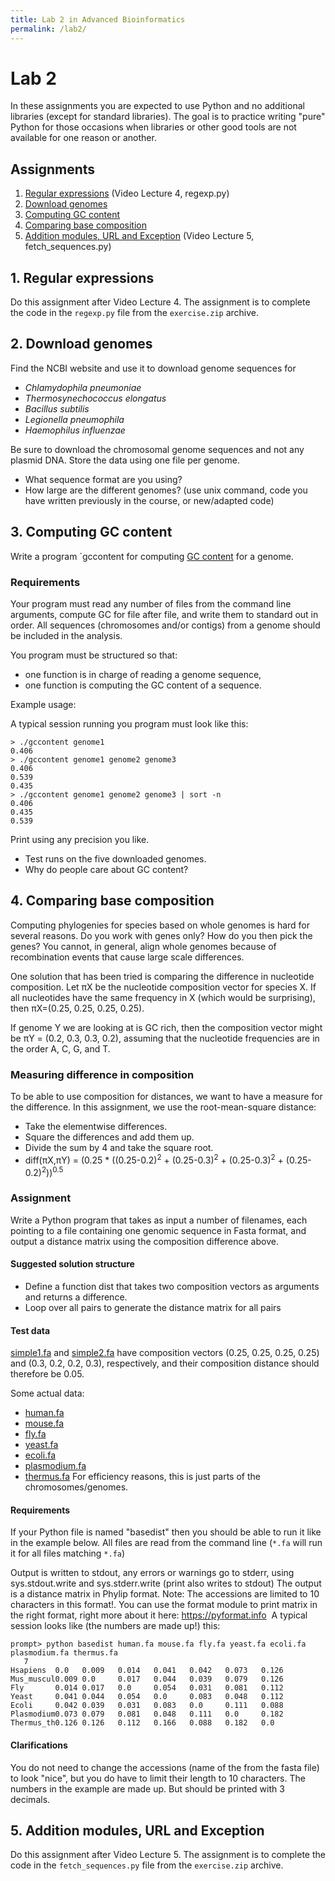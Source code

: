 ```yaml
---
title: Lab 2 in Advanced Bioinformatics
permalink: /lab2/
---
```



# ​​Lab 2
In these assignments you are expected to use Python and no additional libraries (except for standard libraries). The goal is to practice writing "pure" Python for those occasions when libraries or other good tools are not available for one reason or another.



## Assignments


1. [Regular expressions](#1-regular-expressions) (Video Lecture 4, regexp.py) 
2. [Download genomes](#2-download-genomes)
3. [Computing GC content](#3-computing-gc-content)
4. [Comparing base composition](#4-comparing-base-composition)
5. [Addition modules, URL and Exception](#5-addition-modules-url-and-exception) (Video Lecture 5, fetch_sequences.py)​ 



## 1. Regular expressions 
Do this assignment after Video Lecture 4. The assignment is to complete the code in the `regexp.py` file from the `exercise.zip` archive. 

## 2. Download genomes

Find the NCBI website and use it to download genome sequences for 

* *Chlamydophila pneumoniae*
* *Thermosynechococcus elongatus*
* *Bacillus subtilis*
* *Legionella pneumophila*
* *Haemophilus influenzae*

Be sure to download the chromosomal genome sequences and not any plasmid DNA. Store the data using one file per genome. 

* What sequence format are you using?
* How large are the different genomes? (use unix command, code you have written previously in the course, or new/adapted code)


## 3. Computing GC content
Write a program `gccontent for computing [GC content](http://en.wikipedia.org/wiki/GC-content) for a genome.

### Requirements
Your program must read any number of files from the command line arguments, compute GC for file after file, and write them to standard out in order.
All sequences (chromosomes and/or contigs) from a genome should be included in the analysis.

You program must be structured so that:
* one function is in charge of reading a genome sequence,
* one function is computing the GC content of a sequence.

Example usage:

A typical session running you program must look like this:
```
> ./gccontent genome1
0.406
> ./gccontent genome1 genome2 genome3
0.406
0.539
0.435
> ./gccontent genome1 genome2 genome3 | sort -n
0.406
0.435
​0.539
```

Print using any precision you like.
 
* Test runs on the five downloaded genomes. 
* Why do people care about GC content?​​
  

## 4. Comparing base composition

Computing phylogenies for specie​s based on whole genomes is hard for several reasons. Do you work with genes only? How do you then pick the genes? You cannot, in general, align whole genomes because of recombination events that cause large scale differences. 

One solution that has been tried is comparing the difference in nucleotide composition. Let πX be the nucleotide composition vector for species X. If all nucleotides have the same frequency in X (which would be surprising), then πX=(0.25, 0.25, 0.25, 0.25). 

If genome Y we are looking at is GC rich, then the composition vector might be πY = (0.2, 0.3, 0.3, 0.2), assuming that the nucleotide frequencies are in the order A, C, G, and T.

### Measuring difference in composition
To be able to use composition for distances, we want to have a measure for the difference. In this assignment, we use the root-mean-square distance: 
* Take the elementwise differences. 
* Square the differences and add them up.
* Divide the sum by 4 and take the square root.
* diff(πX,πY) = (0.25 * ((0.25-0.2)<sup>2</sup> + (0.25-0.3)<sup>2</sup> + (0.25-0.3)<sup>2</sup> + (0.25-0.2)<sup>2</sup>))<sup>0.5</sup>

### Assignment
Write a Python program that takes as input a number of filenames, each pointing to a file containing one genomic sequence in Fasta format, and output a distance matrix using the composition difference above.

#### Suggested solution structure
* Define a function dist that takes two composition vectors as arguments and returns a difference.
* Loop over all pairs to generate the distance matrix for all pairs

#### Test data
[simple1.fa](simple1.fa) and [simple2.fa](simple2.fa) have composition vectors (0.25, 0.25, 0.25, 0.25) and (0.3, 0.2, 0.2, 0.3), respectively, and their composition distance should therefore be 0.05.

Some actual data:
* [human.fa](human.fa)
* [mouse.fa](mouse.fa) 
* [fly.fa](fly.fa)
* [yeast.fa](yeast.fa)
* [ecoli.fa](ecoli.fa)
* [plasmodium.fa](plasmodium.fa)
* [thermus.fa](thermus.fa)
For efficiency reasons, this is just parts of the chromosomes/genomes.


#### Requirements
If your Python file is named "basedist" then you should be able to run it like in the example below.
All files are read from the command line (`*.fa` will run it for all files matching `*.fa`)

Output is written to stdout, any errors or warnings go to stderr, using sys.stdout.write and sys.stderr.write (print also writes to stdout)
The output is a distance matrix in Phylip format. Note: The accessions are limited to 10 characters in this format!.
You can use the format module to print matrix in the right format, right more about it here: https://pyformat.info​
​ A typical session looks like (the numbers are made up!) this:

```
prompt> python basedist human.fa mouse.fa fly.fa yeast.fa ecoli.fa plasmodium.fa thermus.fa
   7
Hsapiens  0.0   0.009   0.014   0.041   0.042   0.073   0.126
Mus_muscul0.009	0.0     0.017   0.044   0.039   0.079   0.126
Fly       0.014	0.017	0.0     0.054   0.031   0.081   0.112
Yeast     0.041	0.044	0.054	0.0     0.083   0.048   0.112
Ecoli     0.042	0.039	0.031	0.083	0.0     0.111   0.088
Plasmodium0.073	0.079	0.081	0.048	0.111	0.0     0.182
Thermus_th0.126	0.126	0.112	0.166	0.088	0.182	0.0
```


#### Clarifications
You do not need to change the accessions (name of the from the fasta file) to look "nice", but you do have to limit their length to 10 characters.
The numbers in the example are made up. But should be printed with 3 decimals.


## 5. Addition modules, URL and Exception 
Do this assignment after Video Lecture 5. The assignment is to complete the code in the `fetch_sequences.py` file from the `exercise.zip` archive. 







